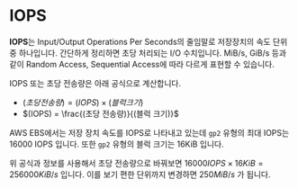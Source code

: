 # IOPS

**IOPS**는 Input/Output Operations Per Seconds의 줄임말로 저장장치의 속도 단위 중 하나입니다. 간단하게 정리하면 초당 처리되는 I/O 수치입니다. MiB/s, GiB/s 등과 같이 Random Access, Sequential Access에 따라 다르게 표현할 수 있습니다.

IOPS 또는 초당 전송량은 아래 공식으로 계산합니다.

- $(초당 전송량) = (IOPS) \times (블럭 크기)$
- $(IOPS) = \frac{(초당 전송량)}{(블럭 크기)}$

AWS EBS에서는 저장 장치 속도를 IOPS로 나타내고 있는데 `gp2` 유형의 최대 IOPS는 16000 IOPS 입니다.
또한 `gp2` 유형의 블럭 크기는 16KiB 입니다.

위 공식과 정보를 사용해서 초당 전송량으로 바꿔보면 $16000 IOPS \times 16 KiB = 256000 KiB/s$ 입니다. 이를 보기 편한 단위까지 변경하면 $250MiB/s$ 가 됩니다.
